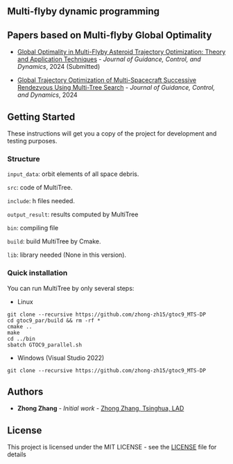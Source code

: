 ## Multi-flyby dynamic programming
<!---
MultiTree Search is Open Source Algorithm for Multi-Spacecraft Successive Rendevous Mission. It was created in the 11th edition of the China Trajectory Optimization Competition (CTOC11) and then improved and tested for the 9th edition of the Global Trajectory Optimization Competition (GTOC9).

MultiTree Search is a natural extension of the original tree search framework, aiming to store with minimum space complexity, where the traditional tree search algorithm can be easily developed. This version combines the classic beam search with local search for better performance in GTOC9, which can be regarded as a variant multi-travel-salesman problem. We also apply dynamic programming to obtain the optimal rendevous time sequence (a continuous variable optimization problem). As far as we know, this is the first time we can give a theory-proof global optimal result in time optimization under a given rendevous sequence.

Parallized with OpenMP (for shared memory systems), MultiTree can execute on supercomputers, clusters, or multi-core PCs running a Linux-based (or Windows) operating system. Now, MultiTree can only be run on the C++ platform. 

If you use this code or parts of this code for results presented in a scientific publication, we would greatly appreciate a citation either to this code or to our published papers listed below.
-->
## Papers based on Multi-flyby Global Optimality

* [Global Optimality in Multi-Flyby Asteroid Trajectory Optimization: Theory and Application Techniques]() - *Journal of Guidance, Control, and Dynamics*, 2024 (Submitted)

* [Global Trajectory Optimization of Multi-Spacecraft Successive  Rendezvous Using Multi-Tree Search](https://arc.aiaa.org/doi/10.2514/1.G007764) - *Journal of Guidance, Control, and Dynamics*, 2024

## Getting Started

These instructions will get you a copy of the project for development and testing purposes.

### Structure
  `input_data`: orbit elements of all space debris.
  
  `src`: code of MultiTree.

  `include`: h files needed.

  `output_result`: results computed by MultiTree

  `bin`: compiling file

  `build`:  build MultiTree by Cmake.

  `lib`: library needed (None in this version).

### Quick installation 

You can run MultiTree by only several steps:

* Linux 
```
git clone --recursive https://github.com/zhong-zh15/gtoc9_MTS-DP
cd gtoc9_par/build && rm -rf *
cmake ..
make
cd ../bin 
sbatch GTOC9_parallel.sh
```

* Windows (Visual Studio 2022)
```
git clone --recursive https://github.com/zhong-zh15/gtoc9_MTS-DP
```

## Authors

* **Zhong Zhang** - *Initial work* - [Zhong Zhang, Tsinghua, LAD](https://github.com/zhong-zh15)


<!---
See also the list of [contributors](AUTHORS.md) who participated in this project.
-->

## License

This project is licensed under the MIT LICENSE - see the [LICENSE](LICENSE) file for details

<!---
## Acknowledgments

* Prof. Baoyin and colleagues in LAD
-->
